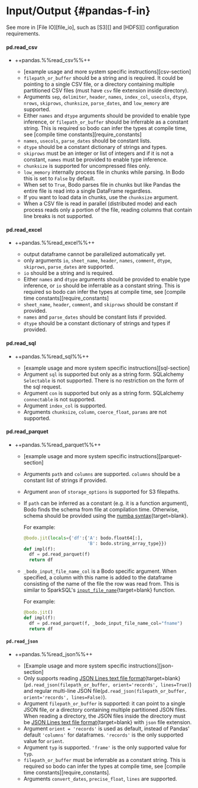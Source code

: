 # Input/Output {#pandas-f-in}

See more in [File IO][file_io], such as
[S3][] and [HDFS][] configuration requirements.

#### pd.read_csv

-   ++pandas.%%read_csv%%++

    -   [example usage and more system specific instructions][csv-section]
    -   `filepath_or_buffer` should be a string and is required. It
        could be pointing to a single CSV file, or a directory
        containing multiple partitioned CSV files (must have `csv` file
        extension inside directory).
    -   Arguments `sep`, `delimiter`, `header`, `names`, `index_col`,
        `usecols`, `dtype`, `nrows`, `skiprows`, `chunksize`,
        `parse_dates`, and `low_memory` are supported.
    -   Either `names` and `dtype` arguments should be provided to
        enable type inference, or `filepath_or_buffer` should be
        inferrable as a constant string. This is required so bodo can
        infer the types at compile time, see [compile time constants][require_constants]
    -   `names`, `usecols`, `parse_dates` should be constant lists.
    -   `dtype` should be a constant dictionary of strings and types.
    -   `skiprows` must be an integer or list of integers and if it is
        not a constant, `names` must be provided to enable type
        inference.
    -   `chunksize` is supported for uncompressed files only.
    -   `low_memory` internally process file in chunks while parsing. In
        Bodo this is set to `False` by default.
    -   When set to `True`, Bodo parses file in chunks but
        like Pandas the entire file is read into a single DataFrame
        regardless.
    -   If you want to load data in chunks, use the `chunksize`
        argument.
    -   When a CSV file is read in parallel (distributed mode) and each
        process reads only a portion of the file, reading columns that
        contain line breaks is not supported.

#### pd.read_excel

-   ++pandas.%%read_excel%%++

    -   output dataframe cannot be parallelized automatically yet.
    -   only arguments `io`, `sheet_name`, `header`, `names`, `comment`,
        `dtype`, `skiprows`, `parse_dates` are supported.
    -   `io` should be a string and is required.
    -   Either `names` and `dtype` arguments should be provided to
        enable type inference, or `io` should be inferrable as a
        constant string. This is required so bodo can infer the types at
        compile time, see [compile time constants][require_constants]
    -   `sheet_name`, `header`, `comment`, and `skiprows` should be
        constant if provided.
    -   `names` and `parse_dates` should be constant lists if provided.
    -   `dtype` should be a constant dictionary of strings and types if
        provided.

#### pd.read_sql

-   ++pandas.%%read_sql%%++

    -   [example usage and more system specific instructions][sql-section]
    -   Argument `sql` is supported but only as a string form.
        SQLalchemy `Selectable` is not supported. There is
        no restriction on the form of the sql request.
    -   Argument `con` is supported but only as a string form.
        SQLalchemy `connectable` is not supported.
    -   Argument `index_col` is supported.
    -   Arguments `chunksize`, `column`, `coerce_float`, `params` are
        not supported.

#### pd.read_parquet

-   ++pandas.%%read_parquet%%++

    -   [example usage and more system specific instructions][parquet-section]
    -   Arguments `path` and `columns` are supported. `columns` should
        be a constant list of strings if provided.
    -   Argument `anon` of `storage_options` is supported for S3
        filepaths.
    -   If `path` can be inferred as a constant (e.g. it is a function
        argument), Bodo finds the schema from file at compilation time.
        Otherwise, schema should be provided using the [numba syntax](https://numba.pydata.org/numba-doc/latest/reference/types.html){target=blank}.
        
        For example:
        ```py
        @bodo.jit(locals={'df':{'A': bodo.float64[:],
                                'B': bodo.string_array_type}})
        def impl(f):
          df = pd.read_parquet(f)
          return df
        ```

    -   `_bodo_input_file_name_col` is a Bodo specific argument.
        When specified, a column with this
        name is added to the dataframe consisting of the name of the file the
        row was read from. This is similar to SparkSQL's 
        [`input_file_name`](https://spark.apache.org/docs/latest/api/python/reference/api/pyspark.sql.functions.input_file_name.html){target=blank} function.

        For example:
        ```py
        @bodo.jit()
        def impl(f):
          df = pd.read_parquet(f, _bodo_input_file_name_col="fname")
          return df
        ```
        
#### `pd.read_json`

-   ++pandas.%%read_json%%++

    -   [Example usage and more system specific instructions][json-section]
    -   Only supports reading [JSON Lines text file format](http://jsonlines.org/){target=blank}
        (`pd.read_json(filepath_or_buffer, orient='records', lines=True)`)
        and regular multi-line JSON
        file(`pd.read_json(filepath_or_buffer, orient='records', lines=False)`).
    -   Argument `filepath_or_buffer` is supported: it can point to a
        single JSON file, or a directory containing multiple partitioned
        JSON files. When reading a directory, the JSON files inside the
        directory must be [JSON Lines text file
        format](http://jsonlines.org/){target=blank} with `json` file extension.
    -   Argument `orient = 'records'` is used as default, instead of
        Pandas' default `'columns'` for dataframes. `'records'` is the
        only supported value for `orient`.
    -   Argument `typ` is supported. `'frame'` is the only supported
        value for `typ`.
    -   `filepath_or_buffer` must be inferrable as a constant string.
        This is required so bodo can infer the types at compile time,
        see [compile time constants][require_constants].
    -   Arguments `convert_dates`, `precise_float`, `lines` are
        supported.


